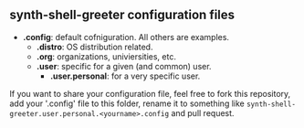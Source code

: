 ## synth-shell-greeter configuration files

- **.config**: default cofniguration. All others are examples.
  - **.distro**: OS distribution related.
  - **.org**: organizations, univiersities, etc.
  - **.user**: specific for a given (and common) user.
    - **.user.personal**: for a very specific user.

If you want to share your configuration file, feel free to fork this repository,
add your '.config' file to this folder, rename it to something like
`synth-shell-greeter.user.personal.<yourname>.config` and pull request.
